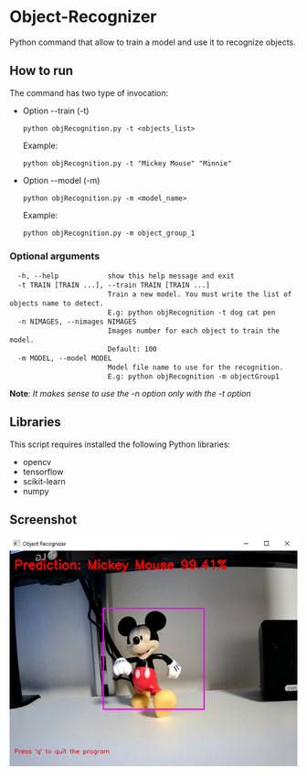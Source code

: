 # Object-Recognizer
Python command that allow to train a model and use it to recognize objects.

## How to run ##
The command has two type of invocation:
* Option --train (-t)
  ```
  python objRecognition.py -t <objects_list>
  ```
  Example:
  ```
  python objRecognition.py -t "Mickey Mouse" "Minnie"
  ```
  
* Option --model (-m) 
  ```
  python objRecognition.py -m <model_name>
  ```
  Example:
  ```
  python objRecognition.py -m object_group_1
  ```
  
### Optional arguments ###
```
  -h, --help            show this help message and exit
  -t TRAIN [TRAIN ...], --train TRAIN [TRAIN ...]
                        Train a new model. You must write the list of objects name to detect.
                        E.g: python objRecognition -t dog cat pen
  -n NIMAGES, --nimages NIMAGES
                        Images number for each object to train the model.
                        Default: 100
  -m MODEL, --model MODEL
                        Model file name to use for the recognition.
                        E.g: python objRecognition -m objectGroup1
```
**Note**: _It makes sense to use the -n option only with the -t option_

## Libraries ##
This script requires installed the following Python libraries:
* opencv
* tensorflow
* scikit-learn
* numpy

## Screenshot ##
![Mickey_Mouse](img/mickey_mouse.PNG)
